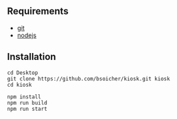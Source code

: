 

## Requirements
- [git](https://git-scm.com/)
- [nodejs](https://nodejs.org/)

## Installation

    cd Desktop
    git clone https://github.com/bsoicher/kiosk.git kiosk
    cd kiosk

    npm install
    npm run build
    npm run start